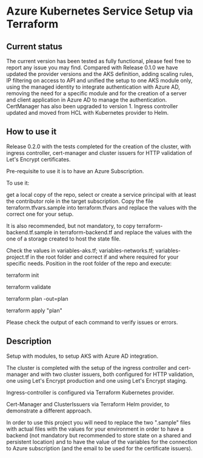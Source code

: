 # Azure Kubernetes Service Setup via Terraform

## Current status

The current version has been tested as fully functional, please feel free to report any issue you may find. Compared with Release 0.1.0 we have updated the provider versions and the AKS definition, adding scaling rules, IP filtering on access to API and unified the setup to one AKS module only, using the managed identity to integrate authentication with Azure AD, removing the need for a specific module and for the creation of a server and client application in Azure AD to manage the authentication. 
CertManager has also been upgraded to version 1. 
Ingress controller updated and moved from HCL with Kubernetes provider to Helm. 


## How to use it

Release 0.2.0 with the tests completed for the creation of the cluster, with ingress controller, cert-manager and cluster issuers for HTTP validation of Let's Encrypt certificates. 

Pre-requisite to use it is to have an Azure Subscription. 

To use it: 

get a local copy of the repo, select or create a service principal with at least the contributor role in the target subscription. Copy the file terraform.tfvars.sample into terraform.tfvars and replace the values with the correct one for your setup. 

It is also recommended, but not mandatory, to copy terraform-backend.tf.sample in terraform-backend.tf and replace the values with the one of a storage created to host the state file. 

Check the values in variables-aks.tf; variables-networks.tf; variables-project.tf in the root folder and correct if and where required for your specific needs. 
Position in the root folder of the repo and execute: 

terraform init 

terraform validate 

terraform plan -out=plan 

terraform apply "plan"  


Please check the output of each command to verify issues or errors. 

## Description

Setup with modules, to setup AKS with Azure AD integration. 

The cluster is completed with the setup of the ingress controller and cert-manager and with two cluster issuers, both configured for HTTP validation, one using Let's Encrypt production and one using Let's Encrypt staging. 

Ingress-controller is configured via Terraform Kubernetes provider. 

Cert-Manager and ClusterIssuers via Terraform Helm provider, to demonstrate a different approach. 

In order to use this project you will need to replace the two ".sample" files with actual files with the values for your environment in order to have a backend (not mandatory but recommended to store state on a shared and persistent location) and to have the value of the variables for the connection to Azure subscription (and the email to be used for the certificate issuers). 
